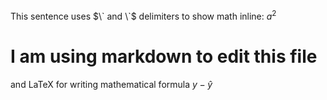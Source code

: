This sentence uses $\` and \`$ delimiters to show math inline: $`a^2`$
# I am using markdown to edit this file
and LaTeX for writing mathematical formula $`y - \hat{y}`$
